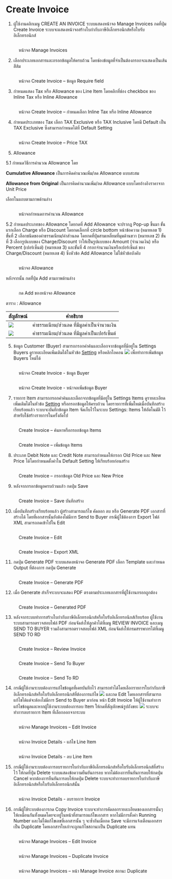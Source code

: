 # Create Invoice

1. ผู้ใช้งานคลิกเมนู CREATE AN INVOICE ระบบแสดงหน้าจอ Manage Invoices กดที่ปุ่ม Create Invoice ระบบจะแสดงหน้าจอสร้างใบกำกับภาษีอิเล็กทรอนิกส์หรือใบรับอิเล็กทรอนิกส์

<figure><img src="../../.gitbook/assets/image (31).png" alt=""><figcaption><p>หน้าจอ Manage Invoices</p></figcaption></figure>

2. เลือกประเภทเอกสารและกรอกข้อมูลให้ครบถ้วน โดยช่องข้อมูลที่จำเป็นต้องกรอกจะแสดงเป็นเส้นสีส้ม

<figure><img src="../../.gitbook/assets/image (17).png" alt=""><figcaption><p>หน้าจอ Create Invoice – ข้อมูล Require field</p></figcaption></figure>

3. กำหนดแสดง Tax หรือ Allowance ของ Line Item โดยคลิกที่ช่อง checkbox ของ Inline Tax หรือ Inline Allowance

<figure><img src="../../.gitbook/assets/image (56).png" alt=""><figcaption><p>หน้าจอ Create Invoice – กำหนดเลือก Inline Tax หรือ Inline Allowance</p></figcaption></figure>

4. กำหนดประเภทของ Tax เลือก TAX Exclusive หรือ TAX Inclusive โดยมี Default เป็น TAX Exclusive ซึ่งสามารถกำหนดได้ที่ Default Setting

<figure><img src="../../.gitbook/assets/image (409).png" alt=""><figcaption><p>หน้าจอ Create Invoice – Price TAX</p></figcaption></figure>

5. Allowance

5.1 กำหนดวิธีการคำนวณ Allowance โดย

**Cumulative Allowance** เป็นการคิดคำนวณเพิ่ม/ลด Allowance แบบสะสม

**Allowance from Original** เป็นการคิดคำนวณเพิ่ม/ลด Allowance แบบโดยอ้างอิงราคาจาก Unit Price

เลือกในแถบตามภาพด้านล่าง&#x20;

<figure><img src="../../.gitbook/assets/image (429).png" alt=""><figcaption><p>หน้าจอกำหนดการคำนวณ Allowance</p></figcaption></figure>

5.2 กำหนดประเภทของ Allowance โดยกดที่ Add Allowance จะปรากฎ Pop-up ขึ้นมา ขั้นแรกเลือก Charge หรือ Discount โดยกดเลือกที่ circle bottom หน้าข้อความ (หมายเลข 1) ขั้นที่ 2 เลือกชนิดของค่าธรรมเนียม/ค่าส่วนลด โดยกดที่ปุ่มสามเหลี่ยมที่มุมด้านขวา (หมายเลข 2) ขั้นที่ 3 เลือกรูปแบบของ Charge/Discount ว่าให้เป็นรูปแบบของ Amount (จำนวนเงิน) หรือ Percent (เปอร์เซ็นต์) (หมายเลข 3) และขั้นที่ 4 กรอกจำนวนเงินหรือเปอร์เซ็นต์ ของ Charge/Discount (หมายเลข 4) ซึ่งหัวข้อ Add Allowance ไม่ใช่หัวข้อบังคับ

<figure><img src="../../.gitbook/assets/image (406).png" alt=""><figcaption><p>หน้าจอ Allowance </p></figcaption></figure>

หลังจากนั้น กดที่่ปุ่ม Add ตามภาพด้านล่าง

<figure><img src="../../.gitbook/assets/image (422).png" alt=""><figcaption><p>กด Add ของหน้าจอ Allowance </p></figcaption></figure>

ตาราง : Allowance&#x20;

| สัญลักษณ์                                    | คำอธิบาย                                        |
| -------------------------------------------- | ----------------------------------------------- |
| ![](<../../.gitbook/assets/image (416).png>) | ค่าธรรมเนียม/ส่วนลด ที่มีมูลค่าเป็นจำนวนเงิน    |
| ![](<../../.gitbook/assets/image (403).png>) | ค่าธรรมเนียม/ส่วนลด ที่มีมูลค่าเป็นเปอร์เซ็นต์  |

5. ข้อมูล Customer (Buyer) สามารถกรอกคำค้นและเลือกจากข้อมูลที่มีอยู่ใน Settings Buyers ดูรายละเอียดเพิ่มเติมได้ในหัวข้อ [Setting](settings.md) หรือคลิกไอคอน ![](<../../.gitbook/assets/image (64).png>) เพื่อทำการเพิ่มข้อมูล Buyers ใหม่ได้

<figure><img src="../../.gitbook/assets/image (21).png" alt=""><figcaption><p>หน้าจอ Create Invoice - ข้อมูล Buyer</p></figcaption></figure>

<figure><img src="../../.gitbook/assets/image (66).png" alt=""><figcaption><p>หน้าจอ Create Invoice - หน้าจอเพิ่มข้อมูล Buyer</p></figcaption></figure>

7. รายการ Item สามารถกรอกคำค้นและเลือกจากข้อมูลที่มีอยู่ใน Settings Items ดูรายละเอียดเพิ่มเติมได้ในหัวข้อ [Setting](settings.md) หรือกรอกข้อมูลให้ครบถ้วน โดยรายการที่เพิ่มใหม่เมื่อบันทึกสร้างเรียบร้อยแล้ว ระบบจะบันทึกข้อมูล Item จัดเก็บไว้ในระบบ Settings: Items ให้อัตโนมัติ ไว้สำหรับใช้สร้างรายการในครั้งถัดไป

<figure><img src="../../.gitbook/assets/image (95).png" alt=""><figcaption><p>Create Invoice – ค้นหาหรือกรอกข้อมูล Items</p></figcaption></figure>

<figure><img src="../../.gitbook/assets/image (4).png" alt=""><figcaption><p>Create Invoice – เพิ่มข้อมูล Items</p></figcaption></figure>

8. ประเภท Debit Note และ Credit Note สามารถกำหนดให้กรอก Old Price และ New Price ได้โดยกำหนดตั้งค่าใน Default Setting ให้เรียบร้อยก่อนสร้าง

<figure><img src="../../.gitbook/assets/image (18).png" alt=""><figcaption><p>Create Invoice – กรอกข้อมูล Old Price และ New Price</p></figcaption></figure>

9. หลังจากกรอกข้อมูลครบถ้วนแล้ว กดปุ่ม Save

<figure><img src="../../.gitbook/assets/image (14).png" alt=""><figcaption><p>Create Invoice – Save บันทึกสร้าง</p></figcaption></figure>

10. เมื่อบันทึกสร้างเรียบร้อยแล้ว ผู้สร้างสามารถแก้ไข คัดลอก ลบ หรือ Generate PDF เอกสารที่สร้างได้ โดยที่เอกสารนั้นยังต้องไม่มีการ Send to Buyer กรณีผู้ใช้ต้องการ Export ไฟล์ XML สามารถกดเข้าไปใน Edit

<figure><img src="../../.gitbook/assets/image (7).png" alt=""><figcaption><p>Create Invoice – Edit</p></figcaption></figure>

<figure><img src="../../.gitbook/assets/image (30).png" alt=""><figcaption><p>Create Invoice – Export XML</p></figcaption></figure>

11. กดปุ่ม Generate PDF ระบบแสดงหน้าจอ Generate PDF เลือก Template และกำหนด Output ที่ต้องการ กดปุ่ม Generate

<figure><img src="../../.gitbook/assets/image (20).png" alt=""><figcaption><p>Create Invoice – Generate PDF</p></figcaption></figure>

12. เมื่อ Generate สำเร็จระบบจะแสดง PDF ตรงตามประเภทเอกสารที่ผู้ใช้งานกรอกถูกต้อง

<figure><img src="../../.gitbook/assets/image (16).png" alt=""><figcaption><p>Create Invoice – Generated PDF</p></figcaption></figure>

13. หลังจากระบบทำการสร้างใบกำกับภาษีอิเล็กทรอนิกส์หรือใบรับอิเล็กทรอนิกส์เรียบร้อย ผู้ใช้งานระบบสามารถตรวจสอบไฟล์ PDF ก่อนจัดส่งให้ลูกค้าได้ที่เมนู REVIEW INVOICE และเมนู SEND TO BUYER รวมถึงสามารถตรวจสอบไฟล์ XML ก่อนจัดส่งให้กรมสรรพากรได้ที่เมนู SEND TO RD

<figure><img src="../../.gitbook/assets/image (9).png" alt=""><figcaption><p>Create Invoice – Review Invoice</p></figcaption></figure>

<figure><img src="../../.gitbook/assets/image (25).png" alt=""><figcaption><p>Create Invoice – Send To Buyer</p></figcaption></figure>

<figure><img src="../../.gitbook/assets/image (35).png" alt=""><figcaption><p>Create Invoice – Send To RD</p></figcaption></figure>

14. กรณีผู้ใช้งานระบบต้องการแก้ไขข้อมูลที่เคยบันทึกไว้ สามารถทำได้โดยเลือกรายการใบกำกับภาษีอิเล็กทรอนิกส์หรือใบรับอิเล็กทรอนิกส์ที่ต้องการแก้ไข ![](<../../.gitbook/assets/image (87).png>) และกด Edit โดยเอกสารที่สามารถแก้ไขได้แต่จะต้องไม่มีการ Send to Buyer มาก่อน หน้า Edit Invoice ให้ผู้ใช้งานทำการแก้ไขข้อมูลและหากผู้ใช้งานระบบต้องการลบ Item ให้กดที่สัญลักษณ์รูปถังขยะ ![](<../../.gitbook/assets/image (433).png>) ระบบจะทำการลบรายการ Item ที่เลือกออกจากระบบ

<figure><img src="../../.gitbook/assets/image (451).png" alt=""><figcaption><p>หน้าจอ Manage Invoices – Edit Invoice</p></figcaption></figure>

<figure><img src="../../.gitbook/assets/image (442).png" alt=""><figcaption><p>หน้าจอ Invoice Details - แก้ไข Line Item</p></figcaption></figure>

<figure><img src="../../.gitbook/assets/image (526).png" alt=""><figcaption><p>หน้าจอ Invoice Details - ลบ Line Item</p></figcaption></figure>

15. กรณีผู้ใช้งานระบบต้องการลบรายการใบกำกับภาษีอิเล็กทรอนิกส์หรือใบรับอิเล็กทรอนิกส์ที่สร้างไว้ ให้กดที่ปุ่ม Delete ระบบแสดงข้อความยืนยันการลบ หากไม่ต้องการยืนยันการลบให้กดปุ่ม Cancel หากต้องการยืนยันการลบให้กดปุ่ม Delete ระบบจะทำการลบรายการใบกำกับภาษีอิเล็กทรอนิกส์หรือใบรับอิเล็กทรอนิกส์นั้น

<figure><img src="../../.gitbook/assets/image (483).png" alt=""><figcaption><p>หน้าจอ Invoice Details - ลบรายการ Invoice</p></figcaption></figure>

16. กรณีผู้ใช้ระบบต้องการกด Copy Invoice ระบบจะทำการคัดลอกรายละเอียดของเอกสารนั้นๆ ให้เหมือนกันทั้งหมดโดยจะอยู่ในหน้าที่สามารถแก้ไขเอกสาร หากไม่มีการตั้งค่า Running Number และไม่ได้แก้ไขเลขที่เอกสารนั้น ๆ จะซ้ำกันเมื่อกด Save จะมีการแจ้งเตือนเอกสารเป็น Duplicate โดยเอกสารใบเก่าจะถูกแก้ไขสถานะเป็น Duplicate แทน

<figure><img src="../../.gitbook/assets/image (482).png" alt=""><figcaption><p>หน้าจอ Manage Invoices – Edit Invoice</p></figcaption></figure>

<figure><img src="../../.gitbook/assets/image (438).png" alt=""><figcaption><p>หน้าจอ Manage Invoices – Duplicate Invoice</p></figcaption></figure>

<figure><img src="../../.gitbook/assets/image (516).png" alt=""><figcaption><p>หน้าจอ Manage Invoices – หน้า Manage Invoice สถานะ Duplicate</p></figcaption></figure>
